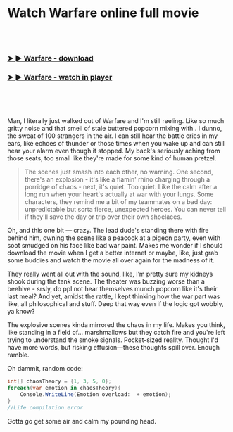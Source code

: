 <h1>Watch Warfare online full movie</h1>


<br><br>

<h3><a href="https://Alagaretnams-gracobapday1982.github.io/myhrczzmlk/">➤ ► Warfare - download</a></h3> 
<h3><a href="https://Alagaretnams-gracobapday1982.github.io/myhrczzmlk/">➤ ► Warfare - watch in player</a></h3>


<br><br><br>


Man, I literally just walked out of Warfare and I'm still reeling. Like so much gritty noise and that smell of stale buttered popcorn mixing with.. I dunno, the sweat of 100 strangers in the air. I can still hear the battle cries in my ears, like echoes of thunder or those times when you wake up and can still hear your alarm even though it stopped. My back's seriously aching from those seats, too small like they're made for some kind of human pretzel.

> The scenes just smash into each other, no warning. One second, there's an explosion - it's like a flamin' rhino charging through a porridge of chaos - next, it's quiet. Too quiet. Like the calm after a long run when your heart's actually at war with your lungs. Some characters, they remind me a bit of my teammates on a bad day: unpredictable but sorta fierce, unexpected heroes. You can never tell if they'll save the day or trip over their own shoelaces.

Oh, and this one bit — crazy. The lead dude's standing there with fire behind him, owning the scene like a peacock at a pigeon party, even with soot smudged on his face like bad war paint. Makes me wonder if I should download the movie when I get a better internet or maybe, like, just grab some buddies and watch the movie all over again for the madness of it.

They really went all out with the sound, like, I’m pretty sure my kidneys shook during the tank scene. The theater was buzzing worse than a beehive - srsly, do ppl not hear themselves munch popcorn like it's their last meal? And yet, amidst the rattle, I kept thinking how the war part was like, all philosophical and stuff. Deep that way even if the logic got wobbly, ya know? 

The explosive scenes kinda mirrored the chaos in my life. Makes you think, like standing in a field of... marshmallows but they catch fire and you're left trying to understand the smoke signals. Pocket-sized reality. Thought I'd have more words, but risking effusion—these thoughts spill over. Enough ramble.

Oh dammit, random code: 

```csharp
int[] chaosTheory = {1, 3, 5, 0}; 
foreach(var emotion in chaosTheory){ 
    Console.WriteLine(Emotion overload:  + emotion);
}
//Life compilation error
```

Gotta go get some air and calm my pounding head.
